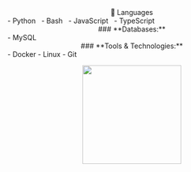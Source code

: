 <div align="center">
🔧 Languages 
</div>
- Python &nbsp
- Bash &nbsp
- JavaScript &nbsp
- TypeScript &nbsp

<div align="center">
### **Databases:**
</div>
  - MySQL

<div align="center">
### **Tools & Technologies:**
</div>
- Docker
- Linux
- Git

<div align="center">
<p>
<a href="https://github.com/TheSilver1023">
  <img height="200em" src="https://github-readme-stats.vercel.app/api?username=TheSilver1023&hide_border=true&show_icons=true&title_color=E11111&icon_color=FF5733&text_color=FFFFFF&bg_color=0c1017"
</a>
</p>
</div>
